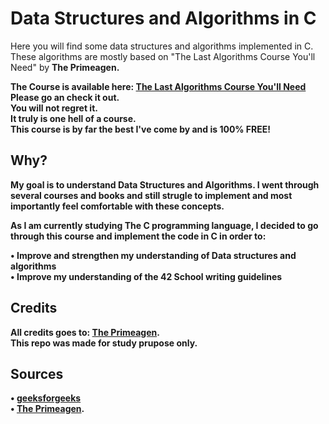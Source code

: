# Data Structures and Algorithms in C

Here you will find some data structures and algorithms implemented in C.
These algorithms are mostly based on "The Last Algorithms Course You'll Need"
by <b>The Primeagen<b>.

The Course is available here: [The Last Algorithms Course You'll Need](https://frontendmasters.com/courses/algorithms/)<br>
Please go an check it out.<br>
You will not regret it.<br>
It truly is one hell of a course.<br>
This course is by far the best I've come by and is 100% FREE!

## Why?

My goal is to understand Data Structures and Algorithms. I went through several
courses and books and still strugle to implement and most importantly feel
comfortable with these concepts.

As I am currently studying The C programming language, I decided to go through
this course and implement the code in C in order to:

• Improve and strengthen my understanding of Data structures and algorithms<br>
• Improve my understanding of the 42 School writing guidelines

## Credits

All credits goes to: [<b>The Primeagen<b>](https://github.com/ThePrimeagen).<br>
This repo was made for study prupose only.<br>

## Sources

• [geeksforgeeks](https://www.geeksforgeeks.org/)<br>
• [The Primeagen](https://github.com/ThePrimeagen).<br>
